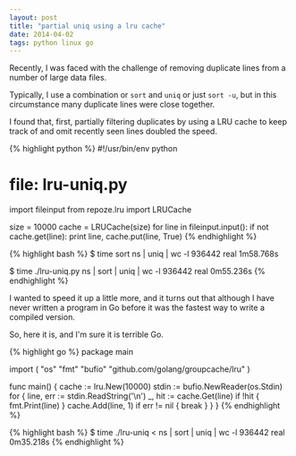 ```yaml
---
layout: post
title: "partial uniq using a lru cache"
date: 2014-04-02
tags: python linux go
---
```


Recently, I was faced with the challenge of removing duplicate lines from a number of large data files.

Typically, I use a combination or `sort` and `uniq` or just `sort -u`, but in this circumstance many duplicate lines were close together. 

I found that, first, partially filtering duplicates by using a LRU cache to keep track of and omit recently seen lines doubled the speed.

{% highlight python %}
#!/usr/bin/env python
# file: lru-uniq.py
import fileinput
from repoze.lru import LRUCache

size = 10000
cache = LRUCache(size)
for line in fileinput.input():
  if not cache.get(line):
    print line,
  cache.put(line, True)
{% endhighlight %}

{% highlight bash %}
$ time sort ns | uniq | wc -l
  936442
real	1m58.768s

$ time ./lru-uniq.py ns | sort | uniq | wc -l
  936442
real	0m55.236s
{% endhighlight %}

I wanted to speed it up a little more, and it turns out that although I have never written a program in Go before it was the fastest way to write a compiled version. 

So, here it is, and I'm sure it is terrible Go.

{% highlight go %}
package main

import (
  "os"
  "fmt"
  "bufio"
  "github.com/golang/groupcache/lru"
)

func main() {
  cache := lru.New(10000)
  stdin := bufio.NewReader(os.Stdin)
  for {
    line, err := stdin.ReadString('\n')
    _, hit := cache.Get(line)
    if !hit {
      fmt.Print(line)
    }
    cache.Add(line, 1) 
    if err != nil {
      break
    }
  }
}
{% endhighlight %}

{% highlight bash %}
$ time ./lru-uniq < ns | sort | uniq | wc -l
  936442
real	0m35.218s
{% endhighlight %}

